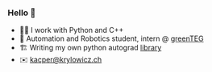 ### Hello 👋
- 👨‍💻 I work with Python and C++
- 🔭 Automation and Robotics student, intern @ [greenTEG](https://www.greenteg.com)
- 🏗 Writing my own python autograd [library](https://github.com/krylowicz/tinynet)
- ✉️ kacper@krylowicz.ch
